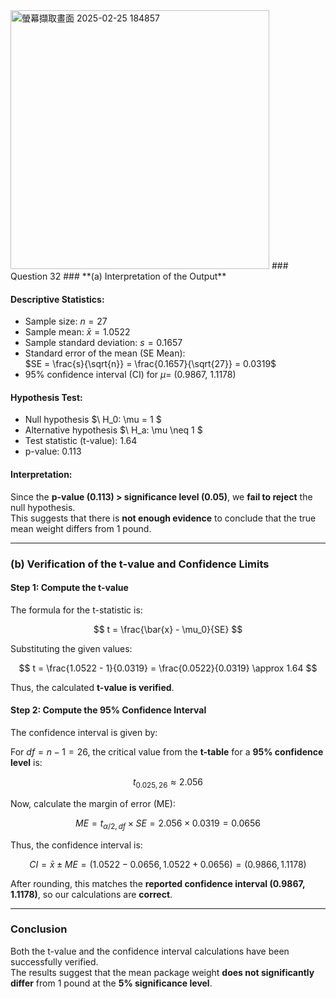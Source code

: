 <img width="414" alt="螢幕擷取畫面 2025-02-25 184857" src="https://github.com/user-attachments/assets/2d5037bc-0211-4c70-8880-61de30ed9b48" />
### Question 32
### **(a) Interpretation of the Output**  

#### **Descriptive Statistics:**  
- Sample size: $n = 27$  
- Sample mean: $\bar{x} = 1.0522$  
- Sample standard deviation: $s = 0.1657$  
- Standard error of the mean (SE Mean):  
  $SE = \frac{s}{\sqrt{n}} = \frac{0.1657}{\sqrt{27}} = 0.0319$  
- 95% confidence interval (CI) for $\mu$= (0.9867, 1.1178)  

#### **Hypothesis Test:**  
- Null hypothesis $\ H_0: \mu = 1 $  
- Alternative hypothesis $\ H_a: \mu \neq 1 $  
- Test statistic (t-value): 1.64
- p-value: 0.113 

#### **Interpretation:**  
Since the **p-value (0.113) > significance level (0.05)**, we **fail to reject** the null hypothesis.  
This suggests that there is **not enough evidence** to conclude that the true mean weight differs from 1 pound.  

---

### **(b) Verification of the t-value and Confidence Limits**  

#### **Step 1: Compute the t-value**  
The formula for the t-statistic is:  

$$
t = \frac{\bar{x} - \mu_0}{SE}
$$  

Substituting the given values:  

$$
t = \frac{1.0522 - 1}{0.0319} = \frac{0.0522}{0.0319} \approx 1.64
$$  

Thus, the calculated **t-value is verified**.  

#### **Step 2: Compute the 95% Confidence Interval**  
The confidence interval is given by:  



For $df = n - 1 = 26$, the critical value from the **t-table** for a **95% confidence level** is:  

$$
t_{0.025,26} \approx 2.056
$$  

Now, calculate the margin of error (ME):  

$$
ME = t_{\alpha/2, df} \times SE = 2.056 \times 0.0319 = 0.0656
$$  

Thus, the confidence interval is:  

$$
CI = \bar{x} \pm ME = (1.0522 - 0.0656, 1.0522 + 0.0656) = (0.9866, 1.1178)
$$    

After rounding, this matches the **reported confidence interval (0.9867, 1.1178)**, so our calculations are **correct**.

---

### **Conclusion**  
Both the t-value and the confidence interval calculations have been successfully verified.  
The results suggest that the mean package weight **does not significantly differ** from 1 pound at the **5% significance level**.

